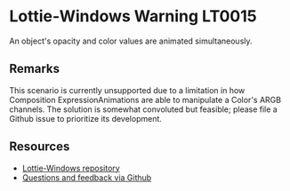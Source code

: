 ﻿
[comment]: # (name:OpacityAndColorAnimatedTogether)
[comment]: # (text:Opacity and color animated at the same time)

# Lottie-Windows Warning LT0015

<!-- description -->
An object's opacity and color values are animated simultaneously.

## Remarks

<!-- notes  -->
This scenario is currently unsupported due to a limitation in how Composition ExpressionAnimations are able to manipulate a Color's ARGB channels. The solution is somewhat convoluted but feasible; please file a Github issue to prioritize its development.

## Resources

* [Lottie-Windows repository](https://aka.ms/lottie)
* [Questions and feedback via Github](https://github.com/windows-toolkit/Lottie-Windows/issues)
